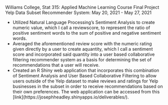 Williams College, Stat 315: Applied Machine Learning Course Final Project
<br>
Yelp Data Subset Recommender System: May 20, 2021 - May 27, 2021


<ul>

<li> Utilized Natural Language Processing’s Sentiment Analysis to create numeric value, which I call a reviewscore, to represent the ratio of positive sentiment words to the sum of positive and negative sentiment words. </li>

<li> Averaged the aforementioned review score with the numeric rating given directly by a user to create aquantity, which I call a sentiment score and incorporated said quantity into a user based collaborative filtering recommender system as a basis for determining the set of recommendations that a user will receive. </li>

<li> Created an R Shiny web application that incorporates this combination of Sentiment Analysis and User Based Collaborative Filtering to allow users outside of the Yelp dataset to make reviews and ratings for Yelp businesses in the subset in order to receive recommendations based on their own preferences. The web application can be accessed from this [link](https://josephheadley.shinyapps.io/deliverables/). </li>

</ul>
